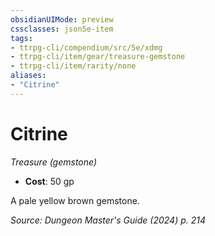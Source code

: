 ```yaml
---
obsidianUIMode: preview
cssclasses: json5e-item
tags:
- ttrpg-cli/compendium/src/5e/xdmg
- ttrpg-cli/item/gear/treasure-gemstone
- ttrpg-cli/item/rarity/none
aliases: 
- "Citrine"
---
```

# Citrine
*Treasure (gemstone)*  

- **Cost**: 50 gp

A pale yellow brown gemstone.

*Source: Dungeon Master's Guide (2024) p. 214*